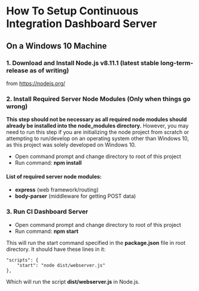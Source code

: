 # How To Setup Continuous Integration Dashboard Server

## On a Windows 10 Machine

### 1. Download and Install Node.js v8.11.1 (latest stable long-term-release as of writing)
from https://nodejs.org/

### 2. Install Required Server Node Modules (Only when things go wrong)
**This step should not be necessary as all required node modules should already be installed into the node_modules directory.** However, you may need to run this step if you are initializing the node project from scratch or attempting to run/develop on an operating system other than Windows 10, as this project was solely developed on Windows 10.

* Open command prompt and change directory to root of this project
* Run command: **npm install <node module>**

#### List of required server node modules:

* **express** (web framework/routing)
* **body-parser** (middleware for getting POST data)

### 3. Run CI Dashboard Server

* Open command prompt and change directory to root of this project
* Run command: **npm start**

This will run the start command specified in the **package.json** file in root directory. It should have these lines in it:

```
"scripts": {
    "start": "node dist/webserver.js"
},
```

Which will run the script **dist/webserver.js** in Node.js.